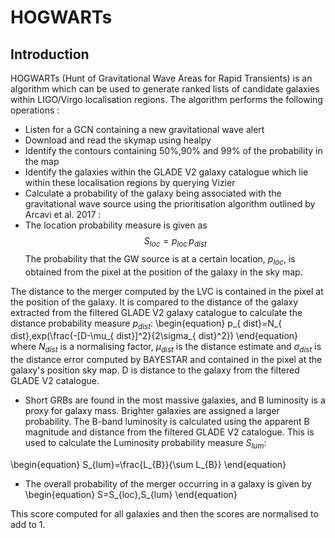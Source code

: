 # HOGWARTs


<a name="intro"/>

## Introduction

HOGWARTs (Hunt of Gravitational Wave Areas for Rapid Transients) is an algorithm which can be used to generate ranked lists of candidate galaxies within LIGO/Virgo localisation regions. The algorithm performs the following operations :

* Listen for a GCN containing a new gravitational wave alert
* Download and read the skymap using healpy
* Identify the contours containing 50%,90% and 99% of the probability in the map
* Identify the galaxies within the GLADE V2 galaxy catalogue which lie within these localisation regions by querying Vizier
* Calculate a probability of the galaxy being associated with the gravitational wave source using the prioritisation algorithm outlined by Arcavi et al. 2017 :
* The location probability measure is given as
$$
\begin{equation}
S_{loc}=p_{loc}\,p_{dist}
\end{equation}
$$
The probability that the GW source is at a certain location, $p_{loc}$, is obtained from the pixel at the position of the galaxy in the sky map. 

The distance to the merger computed by the LVC is contained in the pixel at the position of the galaxy. It is compared to the distance of the galaxy extracted from the filtered GLADE V2 galaxy catalogue to calculate the distance probability measure $p_{dist}$:
\begin{equation} 
p_{ dist}=N_{ dist}\,exp(\frac{-[D-\mu_{ dist}]^2}{2\sigma_{ dist}^2})
\end{equation}
where $N_{dist}$ is a normalising factor, $\mu_{dist}$ is the distance estimate and $\sigma_{dist}$ is the distance error computed by BAYESTAR and contained in the pixel at the galaxy's position sky map. D is distance to the galaxy from the filtered GLADE V2 catalogue. 

* Short GRBs are found in the most massive galaxies, and B luminosity is a proxy for galaxy mass. Brighter galaxies are assigned a larger probability. The B-band luminosity is calculated using the apparent B magnitude and distance from the filtered GLADE V2 catalogue. This is used to calculate the Luminosity probability measure $S_{lum}$:

\begin{equation}
S_{lum}=\frac{L_{B}}{\sum L_{B}}
\end{equation}

* The overall probability of the merger occurring in a galaxy is given by 
\begin{equation}
S=S_{loc}\,S_{lum}
\end{equation}

This score computed for all galaxies and then the scores are normalised to add to 1.



